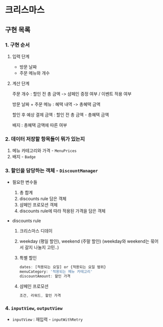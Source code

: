 # 크리스마스

## 구현 목록

### 1. 구현 순서

1. 입력 단계

   - 방문 날짜
   - 주문 메뉴와 개수

2. 계산 단계

   주문 개수
   : 할인 전 총 금액 -> 샴페인 증정 여부 / 이벤트 적용 여부

   방문 날짜 + 주문 메뉴
   : 혜택 내역 -> 총혜택 금액

   할인 후 예상 결제 금액
   : 할인 전 총 금액 - 총혜택 금액

   배지
   : 총혜택 금액에 따른 여부

### 2. 데이터 저장할 항목들이 뭐가 있는지

1. 메뉴 카테고리와 가격 - `MenuPrices`
2. 배지 - `Badge`

### 3. 할인을 담당하는 객체 - `DiscountManager`

- 필요한 변수들

  1.  총 합계
  2.  discounts rule 담은 객체
  3.  샴페인 프로모션 객체
  4.  discounts rule에 따라 적용된 가격을 담은 객체

- discounts rule

  1.  크리스마스 디데이
  2.  weekday (평일 할인), weekend (주말 할인)
      (weekday와 weekend는 묶어서 갈지 나눌지 고민..)
  3.  특별 할인

      ```js
      dates: [적용되는 요일] or {적용되는 요일 범위}
      menuCategory: '적용되는 메뉴 카테고리'
      discountAmount: 할인 가격
      ```

  4.  샴페인 프로모션

      ```js
      조건, 리워드, 할인 가격
      ```

### 4. `inputView`, `outputView`

- `inputView` : 재입력 - `inputWithRetry`
